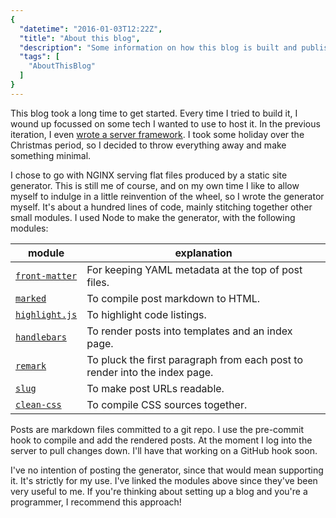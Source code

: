 ```yaml
---
{
  "datetime": "2016-01-03T12:22Z",
  "title": "About this blog",
  "description": "Some information on how this blog is built and published.",
  "tags": [
    "AboutThisBlog"
  ]
}
---
```

This blog took a long time to get started. Every time I tried to build it, I wound up focussed on
some tech I wanted to use to host it. In the previous iteration, I even
[wrote a server framework](https://github.com/qubyte/toisu). I took some holiday over the Christmas
period, so I decided to throw everything away and make something minimal.

I chose to go with NGINX serving flat files produced by a static site generator. This is still me of
course, and on my own time I like to allow myself to indulge in a little reinvention of the wheel,
so I wrote the generator myself. It's about a hundred lines of code, mainly stitching together other
small modules. I used Node to make the generator, with the following modules:

| module | explanation |
| ------ | ----------- |
| [`front-matter`](https://www.npmjs.com/package/front-matter) | For keeping YAML metadata at the top of post files. |
| [`marked`](https://www.npmjs.com/package/marked) | To compile post markdown to HTML. |
| [`highlight.js`](https://www.npmjs.com/package/highlight.js) | To highlight code listings. |
| [`handlebars`](https://www.npmjs.com/package/handlebars) | To render posts into templates and an index page. |
| [`remark`](https://www.npmjs.com/package/remark) | To pluck the first paragraph from each post to render into the index page. |
| [`slug`](https://www.npmjs.com/package/slug) | To make post URLs readable. |
| [`clean-css`](https://www.npmjs.com/packages/clean-css) | To compile CSS sources together. |

Posts are markdown files committed to a git repo. I use the pre-commit hook to compile and add the
rendered posts. At the moment I log into the server to pull changes down. I'll have that working on
a GitHub hook soon.

I've no intention of posting the generator, since that would mean supporting it. It's strictly for
my use. I've linked the modules above since they've been very useful to me. If you're thinking about
setting up a blog and you're a programmer, I recommend this approach!
